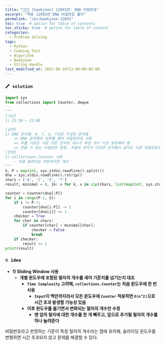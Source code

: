 ```yaml
---
title: "👩‍💻🔠 [baekjoon] 12891번: DNA 비밀번호"
excerpt: "백준 12891번 DNA 비밀번호 풀이"
permalink: "/ps/baekjoon-12891"
toc: true  # option for table of contents
toc_sticky: true  # option for table of content
categories:
  - Problem Solving
tags:
  - Python
  - Codeing Test
  - Algorithm
  - Baekjoon
  - String Handle
last_modified_at: 2023-08-28T12:00:00-05:00
---
```


### `🖍️ solution`

```python
import sys
from collections import Counter, deque

"""
[시간]
1) 21:30 ~ 22:00

[요약]
1) DNA 문자열: A, C, G, T로만 구성된 문자열
    => DNA 문자열의 일부를 뽑아 비밀번호로 사용
    => 추출 기준은 서로 다른 문자의 개수가 특정 개수 이상 등장해야 함
    => 만들 수 있는 비밀번호 종류, 추출된 위치가 다르면 문자열이 같아도 다른 비밀번호로 취급
[전략]
1) collections.Counter 사용
    - 처음 슬라이딩 부분까지만 계산
"""
S, P = map(int, sys.stdin.readline().split())
dna = sys.stdin.readline().rstrip()
chars = ['A', 'C', 'G', 'T']
result, minimal = 0, {k: v for k, v in zip(chars, list(map(int, sys.stdin.readline().split())))}

counter = Counter(dna[:P])
for i in range(P-1, S):
    if i != P-1:
        counter[dna[i-P]] -= 1
        counter[dna[i]] += 1
    checker = True
    for char in chars:
        if counter[char] < minimal[char]:
            checker = False
            break
    if checker:
        result += 1
print(result)
```

### `💡 idea`

- **1)  Sliding Window 사용**
    - **개별 윈도우에 포함된 철자의 개수를 세어 기준치를 넘기는지 대조**
        - **`Time Complexity` 고려해, `collections.Counter`는 처음 윈도우에 한 번 사용**
            - **`Input`이 백만까지라서 모든 윈도우에 `Counter` 적용하면 `O(n^2)`으로 시간 초과 발생할 가능성 있음**
        - **이후 윈도우를 옮기면서 변화되는 철자의 개수만 수정**
            - **맨 앞의 철자에 대한 개수를 한 개 빼주고, 앞으로 추가될 철자의 개수를 하나 늘려준다**

비밀번호라고 판정하는 기준이 특정 철자의 개수라는 점에 유의해, 슬라이딩 윈도우를 변형하면 시간 초과되지 않고 문제를 해결할 수 있다.